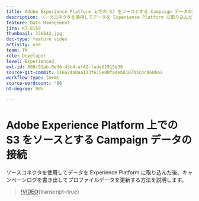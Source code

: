```yaml
---
title: Adobe Experience Platform 上での S3 をソースとする Campaign データの接続
description: ソースコネクタを使用してデータを Experience Platform に取り込んだ後、キャンペーンログを書き出してプロファイルデータを更新する方法を説明します。
feature: Data Management
jira: KT-8159
thumbnail: 336642.jpg
doc-type: feature video
activity: use
team: TM
role: Developer
level: Experienced
exl-id: 880c91ab-0e36-45b4-af42-fade61915e38
source-git-commit: 116a24a8aa123f615e08fa4ebd187b3c4c460ba2
workflow-type: tm+mt
source-wordcount: '66'
ht-degree: 96%

---
```


# Adobe Experience Platform 上での S3 をソースとする Campaign データの接続

ソースコネクタを使用してデータを Experience Platform に取り込んだ後、キャンペーンログを書き出してプロファイルデータを更新する方法を説明します。

>[!VIDEO](https://video.tv.adobe.com/v/336642?quality=12&learn=on){transcript=true}
